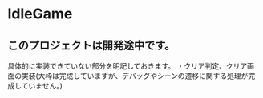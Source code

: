 # IdleGame
## このプロジェクトは開発途中です。
具体的に実装できていない部分を明記しておきます。
・クリア判定、クリア画面の実装(大枠は完成していますが、デバッグやシーンの遷移に関する処理が完成していません。)
